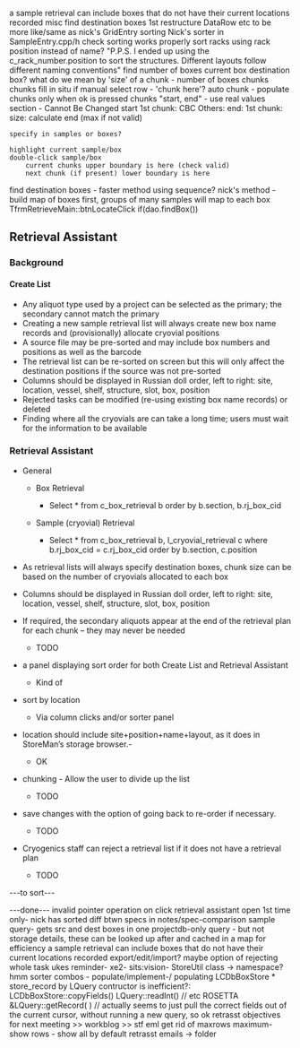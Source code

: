 ﻿
a sample retrieval can include boxes that do not have their current locations recorded
misc
    find destination boxes 1st
    restructure DataRow etc to be more like/same as nick's GridEntry
sorting
    Nick's sorter in SampleEntry.cpp/h
    check sorting works properly 
    sort racks using rack position instead of name?
    "P.P.S. I ended up using the c_rack_number.position to sort the structures.  Different layouts follow different naming conventions"
find number of boxes
    current box
    destination box?
    what do we mean by 'size' of a chunk - number of boxes
chunks
    chunks fill in situ if manual
    select row - 'chunk here'?
    auto chunk - populate chunks only when ok is pressed
    chunks "start, end" - use real values
    section - Cannot Be Changed 
    start
        1st chunk: CBC
        Others:
    end:
        1st chunk: 
    size:
        calculate end (max if not valid)

    specify in samples or boxes?
        
    highlight current sample/box
    double-click sample/box
        current chunks upper boundary is here (check valid)
        next chunk (if present) lower boundary is here
find destination boxes - faster method using sequence?
    nick's method - 
        build map of boxes first, groups of many samples will map to each box
            TfrmRetrieveMain::btnLocateClick
                if(dao.findBox())    
  
## Retrieval Assistant

### Background

#### Create List

 * Any aliquot type used by a project can be selected as the primary; the secondary cannot match the primary
 * Creating a new sample retrieval list will always create new box name records and (provisionally) allocate cryovial positions
 * A source file may be pre-sorted and may include box numbers and positions as well as the barcode
 * The retrieval list can be re-sorted on screen but this will only affect the destination positions if the source was not pre-sorted
 * Columns should be displayed in Russian doll order, left to right: site, location, vessel, shelf, structure, slot, box, position
 * Rejected tasks can be modified (re-using existing box name records) or deleted
 * Finding where all the cryovials are can take a long time; users must wait for the information to be available 

### Retrieval Assistant

 * General
    * Box Retrieval
        * Select * from c_box_retrieval b order by b.section, b.rj_box_cid
        
    * Sample (cryovial) Retrieval
        * Select * from c_box_retrieval b, l_cryovial_retrieval c where b.rj_box_cid = c.rj_box_cid order by b.section, c.position  

 * As retrieval lists will always specify destination boxes, chunk size can be based on the number of cryovials allocated to each box
 * Columns should be displayed in Russian doll order, left to right: site, location, vessel, shelf, structure, slot, box, position
 * If required, the secondary aliquots appear at the end of the retrieval plan for each chunk – they may never be needed
    * TODO
 * a panel displaying sort order for both Create List and Retrieval Assistant
    * Kind of
 * sort by location
    * Via column clicks and/or sorter panel
 * location should include site+position+name+layout, as it does in StoreMan’s storage browser.-
    * OK
 * chunking -  Allow the user to divide up the list
    * TODO
 * save changes with the option of going back to re-order if necessary.
    * TODO
 * Cryogenics staff can reject a retrieval list if it does not have a retrieval plan
    * TODO

---to sort---

---done---
invalid pointer operation on click retrieval assistant open 1st time only- nick has sorted
  diff btwn specs in notes/spec-comparison
    sample query-
        gets src and dest boxes in one projectdb-only query - but not storage details, these can be looked up after and cached in a map for efficiency
    a sample retrieval can include boxes that do not have their current locations recorded
    export/edit/import? maybe
    option of rejecting whole task
ukes reminder-
xe2-
sits:vision-
StoreUtil class -> namespace? hmm
sorter combos - populate/implement-/
populating LCDbBoxStore * store_record by LQuery contructor is inefficient?:
    LCDbBoxStore::copyFields()
        LQuery::readInt() // etc
            ROSETTA &LQuery::getRecord( )
            // actually seems to just pull the correct fields out of the current cursor, without running a new query, so ok
retrasst objectives for next meeting >> workblog >> stf eml
get rid of maxrows maximum-
show rows - show all by default
retrasst emails -> folder